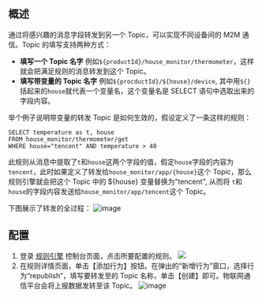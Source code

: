 ## 概述
通过将感兴趣的消息字段转发到另一个 Topic，可以实现不同设备间的 M2M 通信。Topic 的填写支持两种方式：
- **填写一个 Topic 名字**
例如```${productId}/house_monitor/thermometer```，这样就会把满足规则的消息转发到这个 Topic。
- **填写带变量的 Topic 名字**
例如```${procductId}/${house}/device```, 其中用```${}```括起来的```house```就代表一个变量名，这个变量名是 SELECT 语句中选取出来的字段内容。

举个例子说明带变量的转发 Topic 是如何生效的，假设定义了一条这样的规则：

```
SELECT temperature as t, house 
FROM house_monitor/thermometer/get 
WHERE house="tencent" AND temperature > 40
```

此规则从消息中提取了```t```和```house```这两个字段的值，假定```house```字段的内容为```tencent```，此时如果定义了转发给```house_monitor/app/{house}```这个 Topic，那么规则引擎就会把这个 Topic 中的 ${house} 变量替换为"tencent", 从而将 ```t```和```house```的字段内容发送给```house_monitor/app/tencent```这个 Topic。

下图展示了转发的全过程：
![image](http://imgcache.tce.fsphere.cn/static/mc.qcloudimg.com/static/img/2fd61f602479ab39f47e7d6eb4f93558/gui3.png)
## 配置
1. 登录 [规则引擎](http://console.tce.fsphere.cn/iotcloud/rules/rule) 控制台页面，点击所要配置的规则。
![](http://imgcache.tce.fsphere.cn/static/main.qcloudimg.com/raw/201da574b056fc52c174ef70ee348505.png)
2. 在规则详情页面，单击【添加行为】按钮。在弹出的“新增行为”窗口，选择行为“republish”，填写要转发至的 Topic 名称，单击【创建】即可。物联网通信平台会将上报数据发转至该 Topic。
![image](http://imgcache.tce.fsphere.cn/static/main.qcloudimg.com/raw/a9c2bae6c4ab034a85e0fc516fdbac1a.png)
